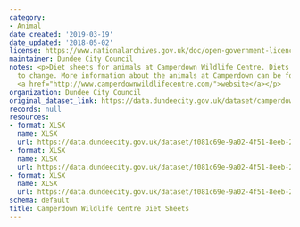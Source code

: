 ```yaml
---
category:
- Animal
date_created: '2019-03-19'
date_updated: '2018-05-02'
license: https://www.nationalarchives.gov.uk/doc/open-government-licence/version/3/
maintainer: Dundee City Council
notes: <p>Diet sheets for animals at Camperdown Wildlife Centre. Diets are subject
  to change. More information about the animals at Camperdown can be found on their
  <a href="http://www.camperdownwildlifecentre.com/">website</a></p>
organization: Dundee City Council
original_dataset_link: https://data.dundeecity.gov.uk/dataset/camperdown-wildlife-centre-diet-sheets
records: null
resources:
- format: XLSX
  name: XLSX
  url: https://data.dundeecity.gov.uk/dataset/f081c69e-9a02-4f51-8eeb-2072f6ab41a3/resource/00ca93c9-163f-4e3b-bfa1-cb2073da51db/download/animal-diets-wolf-section.xlsx
- format: XLSX
  name: XLSX
  url: https://data.dundeecity.gov.uk/dataset/f081c69e-9a02-4f51-8eeb-2072f6ab41a3/resource/77f1d861-9a34-4239-ae0b-f3ef6a225688/download/animal-diets-gibbons-section.xlsx
- format: XLSX
  name: XLSX
  url: https://data.dundeecity.gov.uk/dataset/f081c69e-9a02-4f51-8eeb-2072f6ab41a3/resource/82725c41-300a-48be-a577-6b25f0435219/download/animal-diets-bear-section.xlsx
schema: default
title: Camperdown Wildlife Centre Diet Sheets
---
```

